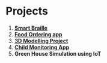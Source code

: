 # Projects
1. [**Smart Braille**](https://github.com/carbonvibes/Projects/tree/Smart-Braille)
2. [**Food Ordering app**](https://github.com/carbonvibes/Projects/tree/Food-Ordering-app)
3. [**3D Modelling Project**](https://github.com/carbonvibes/Projects/tree/3D-Modeling)
4. [**Child Monitoring App**](https://github.com/carbonvibes/Projects/tree/Child-monitoring-app)
5. **Green House Simulation using IoT**
